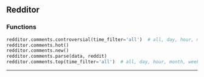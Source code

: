 ## Redditor

### Functions

```python
redditor.comments.controversial(time_filter='all')  # all, day, hour, month, week, year
redditor.comments.hot()
redditor.comments.new()
redditor.comments.parse(data, reddit)
redditor.comments.top(time_filter='all')  # all, day, hour, month, week, year
```

---
